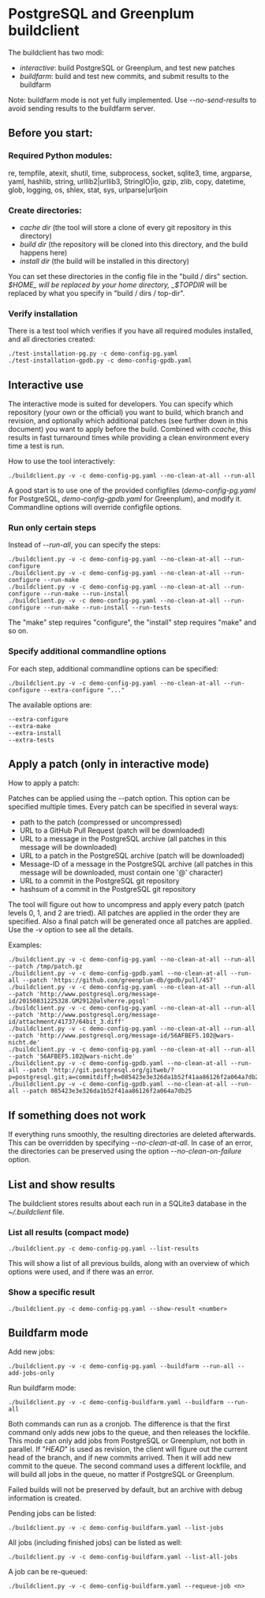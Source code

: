 # PostgreSQL and Greenplum buildclient

The buildclient has two modi:

* *interactive*: build PostgreSQL or Greenplum, and test new patches
* *buildfarm*: build and test new commits, and submit results to the buildfarm


Note: buildfarm mode is not yet fully implemented. Use _--no-send-results_ to avoid sending results to the buildfarm server.



## Before you start:


### Required Python modules:

re, tempfile, atexit, shutil, time, subprocess, socket, sqlite3, time, argparse, yaml,
hashlib, string, urllib2|urllib3, StringIO|io, gzip, zlib, copy, datetime, glob, logging,
os, shlex, stat, sys, urlparse|urljoin




### Create directories:

* *cache dir* (the tool will store a clone of every git repository in this directory)
* *build dir* (the repository will be cloned into this directory, and the build happens here)
* *install dir* (the build will be installed in this directory)

You can set these directories in the config file in the "build / dirs" section. _$HOME_ will be replaced by your home directory, _$TOPDIR_ will be replaced by what you specify in "build / dirs / top-dir".


### Verify installation

There is a test tool which verifies if you have all required modules installed, and all directories created:

```
./test-installation-pg.py -c demo-config-pg.yaml
./test-installation-gpdb.py -c demo-config-gpdb.yaml
```



## Interactive use

The interactive mode is suited for developers. You can specify which repository (your own or the official) you want to build, which branch and revision, and optionally which additional patches (see further down in this document) you want to apply before the build. Combined with _ccache_, this results in fast turnaround times while providing a clean environment every time a test is run.


How to use the tool interactively:

```
./buildclient.py -v -c demo-config-pg.yaml --no-clean-at-all --run-all
```

A good start is to use one of the provided configfiles (_demo-config-pg.yaml_ for PostgreSQL, _demo-config-gpdb.yaml_ for Greenplum), and modify it. Commandline options will override configfile options.


### Run only certain steps

Instead of _--run-all_, you can specify the steps:

```
./buildclient.py -v -c demo-config-pg.yaml --no-clean-at-all --run-configure
./buildclient.py -v -c demo-config-pg.yaml --no-clean-at-all --run-configure --run-make
./buildclient.py -v -c demo-config-pg.yaml --no-clean-at-all --run-configure --run-make --run-install
./buildclient.py -v -c demo-config-pg.yaml --no-clean-at-all --run-configure --run-make --run-install --run-tests
```

The "make" step requires "configure", the "install" step requires "make" and so on.


### Specify additional commandline options

For each step, additional commandline options can be specified:


```
./buildclient.py -v -c demo-config-pg.yaml --no-clean-at-all --run-configure --extra-configure "..."
```

The available options are:

```
--extra-configure
--extra-make
--extra-install
--extra-tests
```



## Apply a patch (only in interactive mode)

How to apply a patch:

Patches can be applied using the --patch option. This option can be specified multiple times. Every patch can be specified in several ways:

* path to the patch (compressed or uncompressed)
* URL to a GitHub Pull Request (patch will be downloaded)
* URL to a message in the PostgreSQL archive (all patches in this message will be downloaded)
* URL to a patch in the PostgreSQL archive (patch will be downloaded)
* Message-ID of a message in the PostgreSQL archive (all patches in this message will be downloaded, must contain one '@' character)
* URL to a commit in the PostgreSQL git repository
* hashsum of a commit in the PostgreSQL git repository

The tool will figure out how to uncompress and apply every patch (patch levels 0, 1, and 2 are tried). All patches are applied in the order they are specified. Also a final patch will be generated once all patches are applied. Use the _-v_ option to see all the details.

Examples:

```
./buildclient.py -v -c demo-config-pg.yaml --no-clean-at-all --run-all --patch /tmp/patch.gz
./buildclient.py -v -c demo-config-gpdb.yaml --no-clean-at-all --run-all --patch 'https://github.com/greenplum-db/gpdb/pull/457'
./buildclient.py -v -c demo-config-pg.yaml --no-clean-at-all --run-all --patch 'http://www.postgresql.org/message-id/20150831225328.GM2912@alvherre.pgsql'
./buildclient.py -v -c demo-config-pg.yaml --no-clean-at-all --run-all --patch 'http://www.postgresql.org/message-id/attachment/41737/64bit_3.diff'
./buildclient.py -v -c demo-config-pg.yaml --no-clean-at-all --run-all --patch 'http://www.postgresql.org/message-id/56AFBEF5.102@wars-nicht.de'
./buildclient.py -v -c demo-config-pg.yaml --no-clean-at-all --run-all --patch '56AFBEF5.102@wars-nicht.de'
./buildclient.py -v -c demo-config-gpdb.yaml --no-clean-at-all --run-all --patch 'http://git.postgresql.org/gitweb/?p=postgresql.git;a=commitdiff;h=085423e3e326da1b52f41aa86126f2a064a7db25'
./buildclient.py -v -c demo-config-gpdb.yaml --no-clean-at-all --run-all --patch 085423e3e326da1b52f41aa86126f2a064a7db25
```



## If something does not work

If everything runs smoothly, the resulting directories are deleted afterwards. This can be overridden by specifying _--no-clean-at-all_. In case of an error, the directories can be preserved using the option _--no-clean-on-failure_ option.


## List and show results

The buildclient stores results about each run in a SQLite3 database in the _~/.buildclient_ file.


### List all results (compact mode)

```
./buildclient.py -c demo-config-pg.yaml --list-results
```

This will show a list of all previous builds, along with an overview of which options were used, and if there was an error.


### Show a specific result

```
./buildclient.py -c demo-config-pg.yaml --show-result <number>
```



## Buildfarm mode

Add new jobs:

```
./buildclient.py -v -c demo-config-pg.yaml --buildfarm --run-all --add-jobs-only
```

Run buildfarm mode:

```
./buildclient.py -v -c demo-config-buildfarm.yaml --buildfarm --run-all
```

Both commands can run as a cronjob. The difference is that the first command only adds new jobs to the queue, and then releases the lockfile. This mode can only add jobs from PostgreSQL or Greenplum, not both in parallel. If "_HEAD_" is used as revision, the client will figure out the current head of the branch, and if new commits arrived. Then it will add new commit to the queue. The second command uses a different lockfile, and will build all jobs in the queue, no matter if PostgreSQL or Greenplum.

Failed builds will not be preserved by default, but an archive with debug information is created.

Pending jobs can be listed:


```
./buildclient.py -v -c demo-config-buildfarm.yaml --list-jobs
```

All jobs (including finished jobs) can be listed as well:

```
./buildclient.py -v -c demo-config-buildfarm.yaml --list-all-jobs
```

A job can be re-queued:

```
./buildclient.py -v -c demo-config-buildfarm.yaml --requeue-job <n>
```
